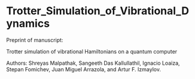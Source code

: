 # Trotter_Simulation_of_Vibrational_Dynamics
Preprint of manuscript:

Trotter simulation of vibrational Hamiltonians on a quantum computer 

Authors:
Shreyas Malpathak, Sangeeth Das Kallullathil, Ignacio Loaiza,
Stepan Fomichev, Juan Miguel Arrazola, and Artur F. Izmaylov.
